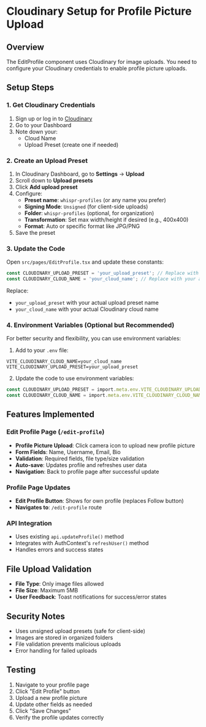 # Cloudinary Setup for Profile Picture Upload

## Overview
The EditProfile component uses Cloudinary for image uploads. You need to configure your Cloudinary credentials to enable profile picture uploads.

## Setup Steps

### 1. Get Cloudinary Credentials
1. Sign up or log in to [Cloudinary](https://cloudinary.com/)
2. Go to your Dashboard
3. Note down your:
   - Cloud Name
   - Upload Preset (create one if needed)

### 2. Create an Upload Preset
1. In Cloudinary Dashboard, go to **Settings** → **Upload**
2. Scroll down to **Upload presets**
3. Click **Add upload preset**
4. Configure:
   - **Preset name**: `whispr-profiles` (or any name you prefer)
   - **Signing Mode**: `Unsigned` (for client-side uploads)
   - **Folder**: `whispr-profiles` (optional, for organization)
   - **Transformation**: Set max width/height if desired (e.g., 400x400)
   - **Format**: Auto or specific format like JPG/PNG
5. Save the preset

### 3. Update the Code
Open `src/pages/EditProfile.tsx` and update these constants:

```typescript
const CLOUDINARY_UPLOAD_PRESET = 'your_upload_preset'; // Replace with your actual preset name
const CLOUDINARY_CLOUD_NAME = 'your_cloud_name'; // Replace with your actual cloud name
```

Replace:
- `your_upload_preset` with your actual upload preset name
- `your_cloud_name` with your actual Cloudinary cloud name

### 4. Environment Variables (Optional but Recommended)
For better security and flexibility, you can use environment variables:

1. Add to your `.env` file:
```
VITE_CLOUDINARY_CLOUD_NAME=your_cloud_name
VITE_CLOUDINARY_UPLOAD_PRESET=your_upload_preset
```

2. Update the code to use environment variables:
```typescript
const CLOUDINARY_UPLOAD_PRESET = import.meta.env.VITE_CLOUDINARY_UPLOAD_PRESET || 'your_fallback_preset';
const CLOUDINARY_CLOUD_NAME = import.meta.env.VITE_CLOUDINARY_CLOUD_NAME || 'your_fallback_cloud_name';
```

## Features Implemented

### Edit Profile Page (`/edit-profile`)
- **Profile Picture Upload**: Click camera icon to upload new profile picture
- **Form Fields**: Name, Username, Email, Bio
- **Validation**: Required fields, file type/size validation
- **Auto-save**: Updates profile and refreshes user data
- **Navigation**: Back to profile page after successful update

### Profile Page Updates
- **Edit Profile Button**: Shows for own profile (replaces Follow button)
- **Navigates to**: `/edit-profile` route

### API Integration
- Uses existing `api.updateProfile()` method
- Integrates with AuthContext's `refreshUser()` method
- Handles errors and success states

## File Upload Validation
- **File Type**: Only image files allowed
- **File Size**: Maximum 5MB
- **User Feedback**: Toast notifications for success/error states

## Security Notes
- Uses unsigned upload presets (safe for client-side)
- Images are stored in organized folders
- File validation prevents malicious uploads
- Error handling for failed uploads

## Testing
1. Navigate to your profile page
2. Click "Edit Profile" button
3. Upload a new profile picture
4. Update other fields as needed
5. Click "Save Changes"
6. Verify the profile updates correctly
